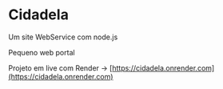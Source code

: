 # Cidadela
Um site WebService com node.js  

Pequeno web portal  

Projeto em live com Render -> [https://cidadela.onrender.com](https://cidadela.onrender.com)  

